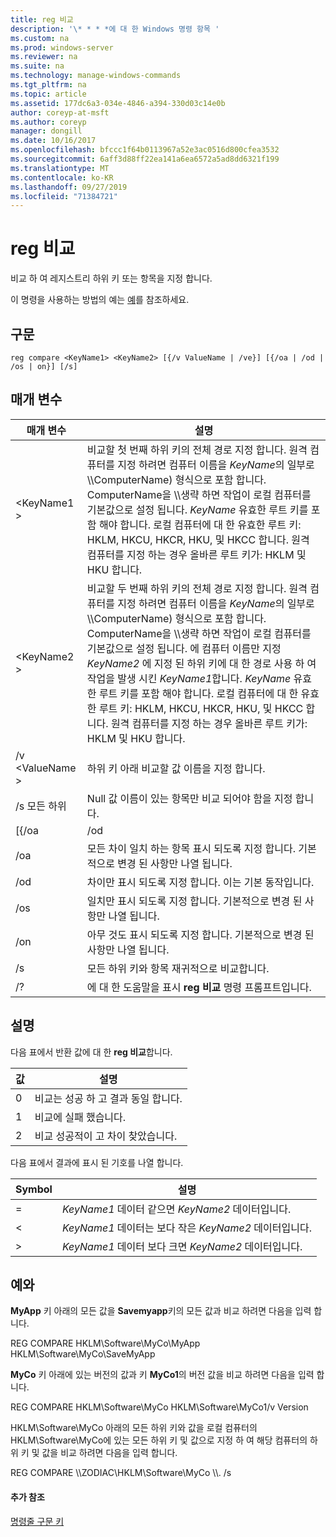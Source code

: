 ```yaml
---
title: reg 비교
description: '\* * * *에 대 한 Windows 명령 항목 '
ms.custom: na
ms.prod: windows-server
ms.reviewer: na
ms.suite: na
ms.technology: manage-windows-commands
ms.tgt_pltfrm: na
ms.topic: article
ms.assetid: 177dc6a3-034e-4846-a394-330d03c14e0b
author: coreyp-at-msft
ms.author: coreyp
manager: dongill
ms.date: 10/16/2017
ms.openlocfilehash: bfccc1f64b0113967a52e3ac0516d800cfea3532
ms.sourcegitcommit: 6aff3d88ff22ea141a6ea6572a5ad8dd6321f199
ms.translationtype: MT
ms.contentlocale: ko-KR
ms.lasthandoff: 09/27/2019
ms.locfileid: "71384721"
---
```

# <a name="reg-compare"></a>reg 비교



비교 하 여 레지스트리 하위 키 또는 항목을 지정 합니다.

이 명령을 사용하는 방법의 예는 [예](#BKMK_examples)를 참조하세요.

## <a name="syntax"></a>구문

```
reg compare <KeyName1> <KeyName2> [{/v ValueName | /ve}] [{/oa | /od | /os | on}] [/s]
```

## <a name="parameters"></a>매개 변수

|    매개 변수    |                                                                                                                                                                                                                                                                                          설명                                                                                                                                                                                                                                                                                           |
|-----------------|------------------------------------------------------------------------------------------------------------------------------------------------------------------------------------------------------------------------------------------------------------------------------------------------------------------------------------------------------------------------------------------------------------------------------------------------------------------------------------------------------------------------------------------------------------------------------------------------|
|   \<KeyName1 >   |                                                               비교할 첫 번째 하위 키의 전체 경로 지정 합니다. 원격 컴퓨터를 지정 하려면 컴퓨터 이름을 *KeyName*의 일부로 \\\\ComputerName\) 형식으로 포함 합니다. ComputerName을 \\\\생략 하면 작업이 로컬 컴퓨터를 기본값으로 설정 됩니다. *KeyName* 유효한 루트 키를 포함 해야 합니다. 로컬 컴퓨터에 대 한 유효한 루트 키: HKLM, HKCU, HKCR, HKU, 및 HKCC 합니다. 원격 컴퓨터를 지정 하는 경우 올바른 루트 키가: HKLM 및 HKU 합니다.                                                                |
|   \<KeyName2 >   | 비교할 두 번째 하위 키의 전체 경로 지정 합니다. 원격 컴퓨터를 지정 하려면 컴퓨터 이름을 *KeyName*의 일부로 \\\\ComputerName\) 형식으로 포함 합니다. ComputerName을 \\\\생략 하면 작업이 로컬 컴퓨터를 기본값으로 설정 됩니다. 에 컴퓨터 이름만 지정 *KeyName2* 에 지정 된 하위 키에 대 한 경로 사용 하 여 작업을 발생 시킨 *KeyName1*합니다. *KeyName* 유효한 루트 키를 포함 해야 합니다. 로컬 컴퓨터에 대 한 유효한 루트 키: HKLM, HKCU, HKCR, HKU, 및 HKCC 합니다. 원격 컴퓨터를 지정 하는 경우 올바른 루트 키가: HKLM 및 HKU 합니다. |
| /v \<ValueName > |                                                                                                                                                                                                                                                                     하위 키 아래 비교할 값 이름을 지정 합니다.                                                                                                                                                                                                                                                                      |
|       /s 모든 하위       |                                                                                                                                                                                                                                                         Null 값 이름이 있는 항목만 비교 되어야 함을 지정 합니다.                                                                                                                                                                                                                                                         |
|      [{/oa      |                                                                                                                                                                                                                                                                                              /od                                                                                                                                                                                                                                                                                               |
|       /oa       |                                                                                                                                                                                                                                             모든 차이 일치 하는 항목 표시 되도록 지정 합니다. 기본적으로 변경 된 사항만 나열 됩니다.                                                                                                                                                                                                                                             |
|       /od       |                                                                                                                                                                                                                                                          차이만 표시 되도록 지정 합니다. 이는 기본 동작입니다.                                                                                                                                                                                                                                                          |
|       /os       |                                                                                                                                                                                                                                                    일치만 표시 되도록 지정 합니다. 기본적으로 변경 된 사항만 나열 됩니다.                                                                                                                                                                                                                                                     |
|       /on       |                                                                                                                                                                                                                                                       아무 것도 표시 되도록 지정 합니다. 기본적으로 변경 된 사항만 나열 됩니다.                                                                                                                                                                                                                                                        |
|       /s        |                                                                                                                                                                                                                                                                         모든 하위 키와 항목 재귀적으로 비교합니다.                                                                                                                                                                                                                                                                          |
|       /?        |                                                                                                                                                                                                                                                                    에 대 한 도움말을 표시 **reg 비교** 명령 프롬프트입니다.                                                                                                                                                                                                                                                                    |

## <a name="remarks"></a>설명

다음 표에서 반환 값에 대 한 **reg 비교**합니다.

|값|설명|
|-----|-----------|
|0|비교는 성공 하 고 결과 동일 합니다.|
|1|비교에 실패 했습니다.|
|2|비교 성공적이 고 차이 찾았습니다.|

다음 표에서 결과에 표시 된 기호를 나열 합니다.

|Symbol|설명|
|------|-----------|
|=|*KeyName1* 데이터 같으면 *KeyName2* 데이터입니다.|
|<|*KeyName1* 데이터는 보다 작은 *KeyName2* 데이터입니다.|
|>|*KeyName1* 데이터 보다 크면 *KeyName2* 데이터입니다.|

## <a name="BKMK_examples"></a>예와

**MyApp** 키 아래의 모든 값을 **Savemyapp**키의 모든 값과 비교 하려면 다음을 입력 합니다.

REG COMPARE HKLM\Software\MyCo\MyApp HKLM\Software\MyCo\SaveMyApp

**MyCo** 키 아래에 있는 버전의 값과 키 **MyCo1**의 버전 값을 비교 하려면 다음을 입력 합니다.

REG COMPARE HKLM\Software\MyCo HKLM\Software\MyCo1/v Version

HKLM\Software\MyCo 아래의 모든 하위 키와 값을 로컬 컴퓨터의 HKLM\Software\MyCo에 있는 모든 하위 키 및 값으로 지정 하 여 해당 컴퓨터의 하위 키 및 값을 비교 하려면 다음을 입력 합니다.

REG COMPARE \\\\ZODIAC\HKLM\Software\MyCo \\\\. /s

#### <a name="additional-references"></a>추가 참조

[명령줄 구문 키](command-line-syntax-key.md)
